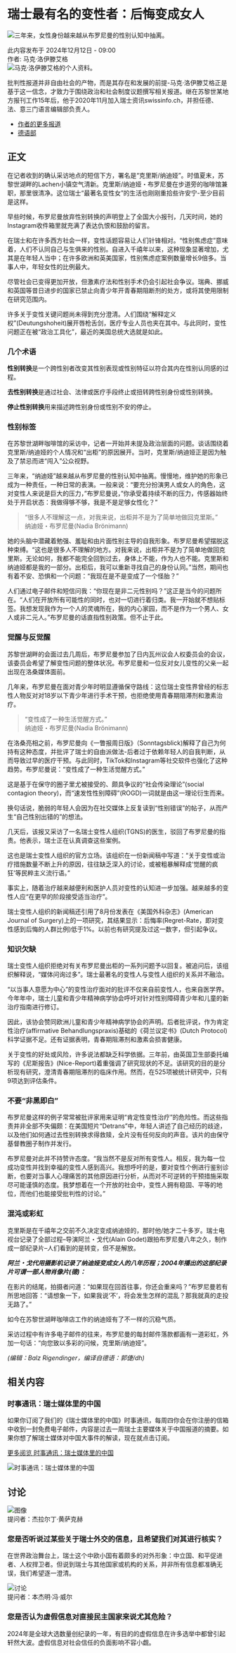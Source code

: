 # 瑞士最有名的变性者：后悔变成女人

![三年来，女性身份越来越从布罗尼曼的性别认知中抽离。](https://www.swissinfo.ch/content/wp-content/uploads/sites/13/2024/12/bro.jpg?ver=f7bb1a72)

此内容发布于 2024年12月12日 - 09:00  
作者: 马克·洛伊滕艾格  
![马克·洛伊滕艾格的个人资料。](https://www.swissinfo.ch/content/wp-content/uploads/sites/13/2023/12/marc-leutenegger-profileImage-46253681.png?ver=4c5dcd67)  

批判性报道并非自由社会的产物，而是其存在和发展的前提-马克·洛伊滕艾格正是基于这一信念，才致力于围绕政治和社会制度议题撰写相关报道。继在苏黎世某地方报刊工作15年后，他于2020年11月加入瑞士资讯swissinfo.ch，并担任德、法、意三门语言编辑部负责人。

- [作者的更多报道](https://www.swissinfo.ch/chi/author/%e9%a9%ac%e5%85%8b%c2%b7%e6%b4%9b%e4%bc%8a%e6%bb%95%e8%89%ae%e6%a0%bc/)
- [德语部](https://www.swissinfo.ch/chi/department/%e5%be%b7%e8%af%ad%e9%83%a8)

## 正文

在记者收到的确认采访地点的短信下方，署名是“克里斯/纳迪娅”。时值夏末，苏黎世湖畔的Lachen小镇空气清新。克里斯/纳迪娅・布罗尼曼在步道旁的咖啡馆兼职，那里很清净。这位瑞士“最著名变性女”的生活也刚刚重拾些许安宁-至少目前是这样。

早些时候，布罗尼曼放弃性别转换的声明登上了全国大小报刊，几天时间，她的Instagram收件箱里就充满了表达仇恨和鼓励的留言。

在瑞士和在许多西方社会一样，变性话题容易让人们针锋相对。“性别焦虑症”意味着，人们不认同自己与生俱来的性别。自进入千禧年以来，这种现象显著增加，尤其是在年轻人当中；在许多欧洲和英美国家，性别焦虑症案例数量增长9倍多。当事人中，年轻女性的比例最大。

尽管社会已变得更加开放，但激素疗法和性别手术仍会引起社会争议。瑞典、挪威和英国等昔日进步的国家已禁止向青少年开青春期阻断剂的处方，或将其使用限制在研究范围内。

许多关于变性关键问题尚未得到充分澄清。人们围绕“解释定义权”(Deutungshoheit)展开唇枪舌剑，医疗专业人员也夹在其中。与此同时，变性问题正在被“政治工具化”，最近的美国总统大选就是如此。

### 几个术语

**性别转换**是一个跨性别者改变其性别表现或性别特征以符合其内在性别认同感的过程。

**去性别转换**是通过社会、法律或医疗手段终止或扭转跨性别身份或性别转换。

**停止性别转换**用来描述跨性别身份或性别不安的停止。

### 性别标签

在苏黎世湖畔咖啡馆的采访中，记者一开始并未提及政治层面的问题。谈话围绕着克里斯/纳迪娅的个人情况和“出柜”的原因展开。当时，克里斯/纳迪娅正是因为触及了禁忌而进“闯入”公众视野。

三年来，“纳迪娅”越来越从布罗尼曼的性别认知中抽离。慢慢地，维护她的形象已成为一种责任，一种日常的表演。一般来说：“要充分扮演男人或女人的角色，这对变性人来说是巨大的压力，”布罗尼曼说，”你承受着持续不断的压力，传感器始终处于开启状态：我做得够不够，我是不是足够女性化？”

> “很多人不理解这一点，对我来说，出柜并不是为了简单地做回克里斯。”  
> 纳迪娅・布罗尼曼(Nadia Brönimann)

她的头脑中潜藏着勉强、羞耻和由片面性别主导的自我形象。布罗尼曼希望摆脱这种束缚。“这也是很多人不理解的地方。对我来说，出柜并不是为了简单地做回克里斯。无论如何，我都不能完全回到过去，身体上不能，作为人也不能。克里斯和纳迪娅都是我的一部分。出柜后，我可以重新寻找自己的身份认同。”当然，期间也有着不安、恐惧和一个问题：“我现在是不是变成了一个怪胎？”

人们通过电子邮件和短信问我：“你现在是非二元性别吗？”这正是当今的问题所在。“人们在开放所有可能性的同时，也对一切进行着归类。我一开始就不想贴标签。我想发现我作为一个人的灵魂所在，我的内心家园，而不是作为一个男人、女人或非二元人。”布罗尼曼的话直指性别政策。但不止于此。

### 觉醒与反觉醒

苏黎世湖畔的会面过去几周后，布罗尼曼参加了日内瓦州议会人权委员会的会议，该委员会希望了解变性问题的整体状况。布罗尼曼和一位反对女儿变性的父亲一起出现在洛桑媒体面前。

几年来，布罗尼曼在面对青少年时明显遵循保守路线：这位瑞士变性界曾经的标志性人物反对对18岁以下青少年进行手术干预，也拒绝使用青春期阻滞剂和激素治疗。

> “变性成了一种生活觉醒方式。”  
> 纳迪娅・布罗尼曼(Nadia Brönimann)

在洛桑亮相之前，布罗尼曼向《一瞥报周日版》（Sonntagsblick)解释了自己为何持有这种态度，并批评了瑞士的自由派做法-后者过于依赖年轻人的自我判断，从而导致过早的医疗干预。与此同时，TikTok和Instagram等社交软件也强化了这种趋势。布罗尼曼说：“变性成了一种生活觉醒方式。”

这是基于在保守的圈子里尤被接受的、颇具争议的“社会传染理论”(social contagion theory)，而“速发性性别障碍”(ROGD)一词就是由这一理论衍生而来。

换句话说，脆弱的年轻人会因为在社交媒体上反复读到“性别错误”的帖子，从而产生“自己性别出错的”的想法。

几天后，该报又采访了一名瑞士变性人组织(TGNS)的医生，驳回了布罗尼曼的指责。他表示，瑞士正在认真调查这些案例。

这也是瑞士变性人组织的官方立场。该组织在一份新闻稿中写道：“关于变性或治疗措施数量不断上升的原因，往往缺乏深入的讨论，或被粗暴解释成‘觉醒的疯狂’等民粹主义流行语。”

事实上，随着治疗越来越便利和医护人员对变性的认知进一步加强。越来越多的变性人应“在更早的阶段接受适当治疗”。

瑞士变性人组织的新闻稿还引用了8月份发表在《美国外科杂志》(American Journal of Surgery)上的一项研究，其结果显示：后悔率(Regret-Rate，即对变性感到后悔的人群比例)低于1%。以前也有研究提及过这一数字，但引起争议。

### 知识欠缺

瑞士变性人组织拒绝对有关布罗尼曼出柜的一系列问题予以回复。被追问后，该组织解释说，“媒体问询过多”。瑞士最著名的变性人与变性人组织的关系并不融洽。

“以当事人意愿为中心”的变性治疗面对的批评不仅来自前变性人，也来自医学界。今年年中，瑞士儿童和青少年精神病学协会呼吁对针对性别障碍青少年和儿童的新治疗指南进行修订。

因此，该协会赞同欧洲儿童和青少年精神病学协会的声明。后者批评说，作为肯定性治疗(affirmative Behandlungspraxis)基础的《荷兰议定书》(Dutch Protocol)科学证据不足。还有证据表明，青春期阻滞剂和激素会损害健康。

关于变性的好处或风险，许多说法都缺乏科学依据。三年前，由英国卫生部委托编写的《尼斯报告》(Nice-Report)着重强调了研究现状的不足。该研究的目的是分析现有研究，澄清青春期阻滞剂的临床作用。然而，在525项被统计研究中，只有9项达到评估条件。

### 不要“非黑即白”

布罗尼曼这样的例子常常被批评家用来证明“肯定性变性治疗”的危险性。而这些指责并非全部不失偏颇：在美国短片“Detrans”中，年轻人讲述了自己经历的歧途，以及他们如何通过去性别转换求得救赎，全片没有任何反向的声音。该片的由保守基督教圈子制作并发行。

布罗尼曼对此并不持赞许态度。“我当然不是反对所有变性人。相反，我为每一位成功变性并找到幸福的变性人感到高兴。我想呼吁的是，要对变性个例进行鉴别诊断，也要对当事人心理痛苦的其他原因进行分析，从而对不可逆转的干预措施采取尽可能谨慎的态度。我梦想着在一个开放的社会中，变性人拥有稳固、平等的地位，而他们也能接受批判性的讨论。”

### 混沌或彩虹

克里斯是在千禧年之交前不久决定变成纳迪娅的，那时他/她才二十多岁。瑞士电视台记录了全部过程–导演阿兰・戈代(Alain Godet)跟拍布罗尼曼八年之久，制作成一部纪录片–人们看到的是转变，但不是解放。

**_阿兰・戈代用摄影机记录了纳迪娅变成女人的八年历程；2004年播出的这部纪录片可谓一部人物肖像片(德)：_**

在影片的结尾，拍摄者问道：“如果现在回首往事，你还会重来吗？”布罗尼曼若有所思地回答：“请想象一下，如果我说‘不’，将会发生怎样的混乱？那我就真的走投无路了。”

如今在苏黎世湖畔咖啡店工作的纳迪娅有了不一样的沉稳气质。

采访过程中有许多电子邮件的往来，布罗尼曼的每封邮件落款都画有一道彩虹，外加一句话：“向您致以多彩的问候，克里斯/纳迪娅”。

_(编辑：Balz Rigendinger，编译自德语：郭倢/dh)_

## 相关内容

### 时事通讯：瑞士媒体里的中国

如果你订阅了我们的《瑞士媒体里的中国》时事通讯，每周四你会在你注册的信箱中收到一封免费电子邮件，内容是过去一周瑞士主要媒体关于中国报道的摘要。如果你想了解瑞士媒体对中国大事件的解读，现在就点击订阅。

[更多阅览 时事通讯：瑞士媒体里的中国](https://www.swissinfo.ch/chi/business/%e9%80%9a%e8%ae%af%e8%ae%a2%e9%98%85/48905748)

![时事通讯：瑞士媒体里的中国](https://www.swissinfo.ch/content/wp-content/uploads/sites/13/2024/11/newsletter_teaser_press_review_p.jpg?ver=25a547fa)

## 讨论

![图像](https://www.swissinfo.ch/content/wp-content/uploads/sites/13/2023/12/geraldine-wong-sak-hoi-profileImage-42391195.png?ver=83cf2a68)  
提问者：杰拉尔丁·黄萨克赫

### 您是否听说过某些关于瑞士外交的信息，且希望我们对其进行核实？

在世界政治舞台上，瑞士这个中欧小国有着颇多的对外形象：中立国、和平促进者、人权捍卫者。但说到瑞士与其他国家或机构的关系，并非所有信息都准确无误，我们希望逐一澄清。

![讨论](https://www.swissinfo.ch/content/wp-content/uploads/sites/13/2023/12/benjamin-von-wyl-profileImage-47039375.png?ver=ddaac810)  
提问者：本杰明·冯·威尔

### 您是否认为虚假信息对直接民主国家来说尤其危险？

2024年是全球大选数量创纪录的一年，有目的的虚假信息在许多选举中都曾引起轩然大波。虚假信息对社会信任的负面影响不容小觑。
<!-- tcd_original_link https://www.swissinfo.ch/chi/%E8%BA%AB%E4%BB%BD%E8%AE%A4%E5%90%8C/%E7%91%9E%E5%A3%AB%E6%9C%80%E6%9C%89%E5%90%8D%E7%9A%84%E7%94%B7%E5%8F%98%E5%A5%B3%E5%8F%98%E6%80%A7%E8%80%85%EF%BC%9A%E4%B8%8D%E6%83%B3%E5%86%8D%E5%81%9A%E5%A5%B3%E4%BA%BA/88555331 -->
